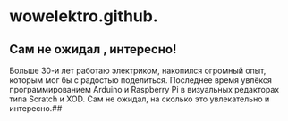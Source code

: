 # wowelektro.github.
## Сам не ожидал , интересно!

Больше 30-и лет работаю электриком, накопился огромный опыт, которым мог бы с радостью поделиться. Последнее время увлёкся программированием Arduino и Raspberry Pi в визуальных редакторах типа Scratch и XOD. Сам не ожидал, на сколько это увлекательно и интересно.##
##
